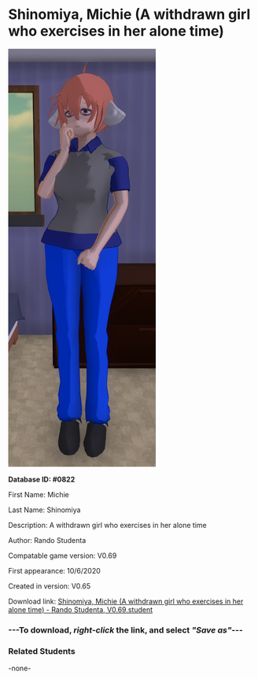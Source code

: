 # Shinomiya, Michie (A withdrawn girl who exercises in her alone time)

<img src="../../Files/Images/Shinomiya, Michie (A withdrawn girl who exercises in her alone time).png" title="Shinomiya, Michie (A withdrawn girl who exercises in her alone time) - Rando Studenta, V0.69">

**Database ID: #0822**

First Name: Michie

Last Name: Shinomiya

Description: A withdrawn girl who exercises in her alone time

Author: Rando Studenta

Compatable game version: V0.69

First appearance: 10/6/2020

Created in version: V0.65

Download link: <a href="https://raw.githubusercontent.com/Arbiter1223/Daigaku-Gurashi-Custom-Students/master/Files/Student%20Files/Shinomiya%2C%20Michie%20(A%20withdrawn%20girl%20who%20exercises%20in%20her%20alone%20time)%20-%20Rando%20Studenta%2C%20V0.69.student">Shinomiya, Michie (A withdrawn girl who exercises in her alone time) - Rando Studenta, V0.69.student</a>

### ---**To download, _right-click_ the link, and select _"Save as"_**---

### Related Students

-none-
